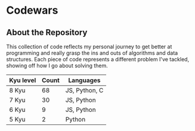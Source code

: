 # Codewars

## About the Repository
This collection of code reflects my personal journey to get better at programming and really grasp the ins and outs of algorithms and data structures. Each piece of code represents a different problem I've tackled, showing off how I go about solving them.

| Kyu level | Count | Languages |
|-----------------|-----------------|-----------------   |
|       8 Kyu     |       68        |   JS, Python, C    |
|       7 Kyu     |       30        |   JS, Python       |
|       6 Kyu     |       9         |   JS, Python       | 
|       5 Kyu     |       2         |   Python           | 
